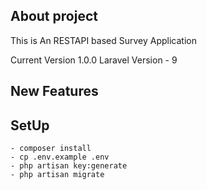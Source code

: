 ## About project

This is An RESTAPI based Survey Application

Current Version 1.0.0
Laravel Version - 9

## New Features

## SetUp

```
- composer install
- cp .env.example .env
- php artisan key:generate
- php artisan migrate

```


